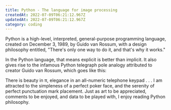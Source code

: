 ```yaml
---
title: Python - The language for image processing
createdAt: 2022-07-09T06:21:12.967Z
updatedAt: 2022-07-09T06:21:12.967Z
category: coding
---
```


Python is a high-level, interpreted, general-purpose programming language, created on December 3, 1989, by Guido van Rossum, with a design philosophy entitled, "There's only one way to do it, and that's why it works."

In the Python language, that means explicit is better than implicit. It also gives rise to the infamous Python telegraph pole analogy attributed to creator Guido van Rossum, which goes like this:

There is beauty in π, elegance in an all-numeric telephone keypad . . . I am attracted to the simpleness of a perfect poker face, and the serenity of perfect punctuation mark placement. Just as art to be appreciated, comments to be enjoyed, and data to be played with, I enjoy reading Python philosophy.
